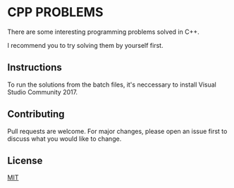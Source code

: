 # CPP PROBLEMS

There are some interesting programming problems solved in C++.

I recommend you to try solving them by yourself first.

## Instructions
To run the solutions from the batch files, it's neccessary to install Visual Studio Community 2017.

## Contributing
Pull requests are welcome. For major changes, please open an issue first to discuss what you would like to change.

## License
[MIT](https://choosealicense.com/licenses/mit/)
